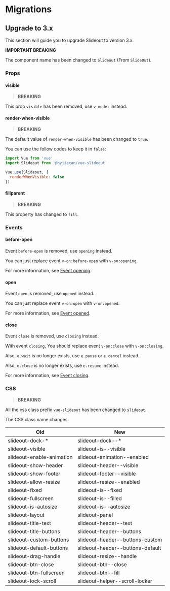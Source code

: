 # Migrations

## Upgrade to 3.x

This section will guide you to upgrade Slideout to version 3.x.

**IMPORTANT BREAKING**

The component name has been changed to `Slideout` (From `SlideOut`).

### Props

#### visible

> **BREAKING**

This prop `visible` has been removed, use `v-model` instead.

#### render-when-visible

> **BREAKING**

The default value of `render-when-visible` has been changed to `true`.

You can use the follow codes to keep it in `false`:

```javascript
import Vue from 'vue'
import Slideout from '@hyjiacan/vue-slideout'

Vue.use(Slideout, {
  renderWhenVisible: false
})
```

#### fillparent

> **BREAKING**

This property has changed to `fill`.

### Events

#### before-open

Event `before-open` is removed, use `opening` instead.

You can just replace event `v-on:before-open` with `v-on:opening`.

For more information, see [Event opening](./API.md#opening).

#### open

Event `open` is removed, use `opened` instead.

You can just replace event `v-on:open` with `v-on:opened`.

For more information, see [Event opened](./API.md#opened).

#### close

Event `close` is removed, use `closing` instead.

With event `closing`, You should replace event `v-on:close` with `v-on:closing`.

Also, `e.wait` is no longer exists, use `e.pause` or `e.cancel` instead.

Also, `e.close` is no longer exists, use `e.resume` instead.

For more information, see [Event closing](./API.md#closing).

### CSS

> **BREAKING**

All the css class prefix `vue-slideout` has been changed to `slideout`.

The CSS class name changes:

|Old|New|
|---|---|
|slideout-dock-*|slideout-dock--*|
|slideout-visible|slideout-is--visible|
|slideout-enable-animation|slideout-animation--enabled|
|slideout-show-header|slideout-header--visible|
|slideout-show-footer|slideout-footer--visible|
|slideout-allow-resize|slideout-resize--enabled|
|slideout-fixed|slideout-is--fixed|
|slideout-fullscreen|slideout-is--filled|
|slideout-is-autosize|slideout-is--autosize|
|slideout-layout|slideout-panel|
|slideout-title-text|slideout-header--text|
|slideout-title-buttons|slideout-header--buttons|
|slideout-custom-buttons|slideout-header--buttons-custom|
|slideout-default-buttons|slideout-header--buttons-default|
|slideout-drag-handle|slideout-resize--handle|
|slideout-btn-close|slideout-btn--close|
|slideout-btn-fullscreen|slideout-btn--fill|
|slideout-lock-scroll|slideout-helper--scroll-locker|
